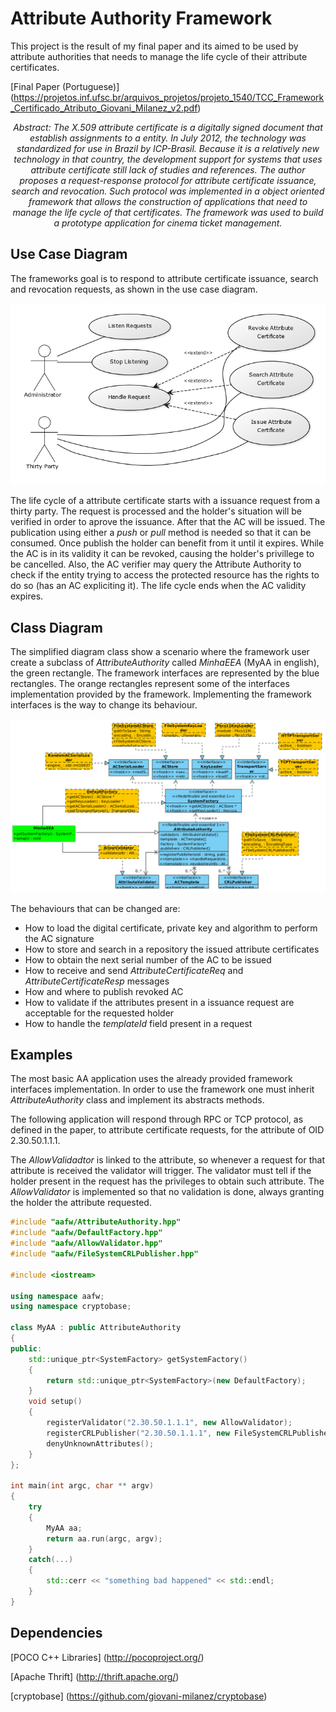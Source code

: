 # Attribute Authority Framework

This project is the result of my final paper and its aimed to be used by attribute authorities that needs 
to manage the life cycle of their attribute certificates.

[Final Paper (Portuguese)] (https://projetos.inf.ufsc.br/arquivos_projetos/projeto_1540/TCC_Framework_Certificado_Atributo_Giovani_Milanez_v2.pdf)

<i>
<p style='text-align: center;'>Abstract: The X.509 attribute certificate is a digitally signed document that establish
assignments to a entity. In July 2012, the technology was standardized
for use in Brazil by ICP-Brasil. Because it is a relatively new technology in that
country, the development support for systems that uses attribute certificate still
lack of studies and references. The author proposes a request-response protocol
for attribute certificate issuance, search and revocation. Such protocol was
implemented in a object oriented framework that allows the construction of applications
that need to manage the life cycle of that certificates. The framework
was used to build a prototype application for cinema ticket management.
</p>
</i>

## Use Case Diagram

The frameworks goal is to respond to attribute certificate issuance, search and revocation requests, as shown in the use case diagram.

![Use Case](use_case_aafw.png?raw=true)

The life cycle of a attribute certificate starts with a issuance request from a thirty party. The request is processed and the holder's situation will be verified in order to aprove the issuance. After that the AC will be issued. The publication using either a <i>push</i> or <i>pull</i> method is needed so that it can be consumed. Once publish the holder can benefit from it until it expires. 
While the AC is in its validity it can be revoked, causing the holder's privillege to be cancelled.
Also, the AC verifier may query the Attribute Authority to check if the entity trying to access the protected resource has the rights to do so (has an AC expliciting it).
The life cycle ends when the AC validity expires.

## Class Diagram

The simplified diagram class show a scenario where the framework user create a subclass of <i>AttributeAuthority</i> called <i>MinhaEEA</i> (MyAA in english), the green rectangle.
The framework interfaces are represented by the blue rectangles.
The orange rectangles represent some of the interfaces implementation provided by the framework.
Implementing the framework interfaces is the way to change its behaviour.

![Classes](classes_aafw.png?raw=true)

The behaviours that can be changed are:
- How to load the digital certificate, private key and algorithm to perform the AC signature
- How to store and search in a repository the issued attribute certificates
- How to obtain the next serial number of the AC to be issued
- How to receive and send <i>AttributeCertificateReq</i> and <i>AttributeCertificateResp</i> messages
- How and where to publish revoked AC
- How to validate if the attributes present in a issuance request are acceptable for the requested holder
- How to handle the <i>templateId</i> field present in a request

## Examples
The most basic AA application uses the already provided framework interfaces implementation.
In order to use the framework one must inherit <i>AttributeAuthority</i> class and implement its abstracts methods.

The following application will respond through RPC or TCP protocol, as defined in the paper, to attribute certificate requests, for the attribute of OID 2.30.50.1.1.1.

The <i>AllowValidadtor</i> is linked to the attribute, so whenever a request for that attribute is received the
validator will trigger. The validator must tell if the holder present in the request has the privileges to obtain such attribute. 
The <i>AllowValidator</i> is implemented so that no validation is done, always granting the holder the attribute requested.

```c++
#include "aafw/AttributeAuthority.hpp"
#include "aafw/DefaultFactory.hpp"
#include "aafw/AllowValidator.hpp"
#include "aafw/FileSystemCRLPublisher.hpp"

#include <iostream>

using namespace aafw;
using namespace cryptobase;

class MyAA : public AttributeAuthority
{
public:
	std::unique_ptr<SystemFactory> getSystemFactory()
	{
		return std::unique_ptr<SystemFactory>(new DefaultFactory);
	}
	void setup()
	{
		registerValidator("2.30.50.1.1.1", new AllowValidator);
		registerCRLPublisher("2.30.50.1.1.1", new FileSystemCRLPublisher(60, "http://myaa.com/aa.crl", "C:\\aa.crl"));
		denyUnknownAttributes();
	}
};

int main(int argc, char ** argv)
{
	try
	{
		MyAA aa;
		return aa.run(argc, argv);
	}
	catch(...)
	{
		std::cerr << "something bad happened" << std::endl;
	}
}
```

## Dependencies

[POCO C++ Libraries] (http://pocoproject.org/)

[Apache Thrift] (http://thrift.apache.org/)

[cryptobase] (https://github.com/giovani-milanez/cryptobase)
